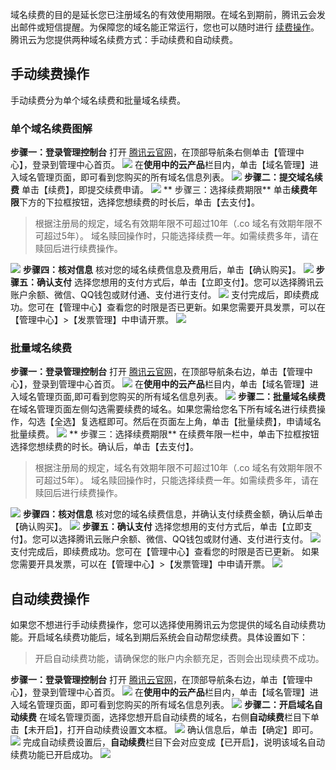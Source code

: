 域名续费的目的是延长您已注册域名的有效使用期限。在域名到期前，腾讯云会发出邮件或短信提醒。为保障您的域名能正常运行，您也可以随时进行 [续费操作](https://console.cloud.tencent.com/domain)。
腾讯云为您提供两种域名续费方式：手动续费和自动续费。

## 手动续费操作
手动续费分为单个域名续费和批量域名续费。
### 单个域名续费图解
**步骤一：登录管理控制台**
打开 [腾讯云官网](https://cloud.tencent.com/)，在顶部导航条右侧单击【管理中心】，登录到管理中心首页。
![](//mc.qcloudimg.com/static/img/93b74a8e306f5f05dfcaf89abeef523d/image.png)
在**使用中的云产品**栏目内，单击【域名管理】进入域名管理页面，即可看到您购买的所有域名信息列表。
![](//mc.qcloudimg.com/static/img/da4ba43894682972815e6deb5f040e50/image.png)
**步骤二：提交域名续费**
单击【续费】，即提交续费申请。
![](//mc.qcloudimg.com/static/img/7ec83382ff92f62c81b2204652830c29/image.png)
** 步骤三：选择续费期限**
单击**续费年限**下方的下拉框按钮，选择您想续费的时长后，单击【去支付】。
>根据注册局的规定，域名有效期年限不可超过10年（.co 域名有效期年限不可超过5年）。
>域名赎回操作时，只能选择续费一年。如需续费多年，请在赎回后进行续费操作。

![](//mc.qcloudimg.com/static/img/6b582270784dd6cf96fc5ff9e01a3557/image.png)
**步骤四：核对信息**
核对您的域名续费信息及费用后，单击【确认购买】。
![](//mc.qcloudimg.com/static/img/d1e276c3fcc2f09e9089db7c56f5e365/image.png)
 **步骤五：确认支付**
选择您想用的支付方式后，单击【立即支付】。您可以选择腾讯云账户余额、微信、QQ钱包或财付通、支付进行支付。
![](//mc.qcloudimg.com/static/img/be1df5d5126f5e6e39c8ac052cc547b5/image.png)
支付完成后，即续费成功。您可在【管理中心】查看您的时限是否已更新。如果您需要开具发票，可以在【管理中心】>【发票管理】中申请开票。
![](//mc.qcloudimg.com/static/img/d3b71da5e2855f6eab93e1197e7f62b2/image.png)


### 批量域名续费
**步骤一：登录管理控制台**
打开 [腾讯云官网](https://cloud.tencent.com/)，在顶部导航条右边，单击【管理中心】，登录到管理中心首页。
![](//mc.qcloudimg.com/static/img/93b74a8e306f5f05dfcaf89abeef523d/image.png)
在**使用中的云产品**栏目内，单击【域名管理】进入域名管理页面,即可看到您购买的所有域名信息列表。
![](//mc.qcloudimg.com/static/img/da4ba43894682972815e6deb5f040e50/image.png)
**步骤二：批量域名续费**
在域名管理页面左侧勾选需要续费的域名。如果您需给您名下所有域名进行续费操作，勾选【全选】复选框即可。然后在页面左上角，单击【批量续费】，申请域名批量续费。
![](//mc.qcloudimg.com/static/img/d8b3981e6a945ddecdfb55088ac724ec/image.png)
** 步骤三：选择续费期限**
在续费年限一栏中，单击下拉框按钮选择您想续费的时长。确认后，单击【去支付】。
>根据注册局的规定，域名有效期年限不可超过10年（.co 域名有效期年限不可超过5年）。
>域名赎回操作时，只能选择续费一年。如需续费多年，请在赎回后进行续费操作。

![](//mc.qcloudimg.com/static/img/3686b2eea06e848c898f5eba308b4d3e/image.png)
**步骤四：核对信息**
核对您的域名续费信息，并确认支付续费金额，确认后单击【确认购买】。
![](//mc.qcloudimg.com/static/img/6d5f6de12b75bc245d4f39041a4df00e/image.png)
 **步骤五：确认支付**
选择您想用的支付方式后，单击【立即支付】。您可以选择腾讯云账户余额、微信、QQ钱包或财付通、支付进行支付。
![](//mc.qcloudimg.com/static/img/05b9a0907ca013fdc7a6caae8c2201a1/image.png)
支付完成后，即续费成功。您可在【管理中心】查看您的时限是否已更新。
如果您需要开具发票，可以在【管理中心】>【发票管理】中申请开票。
![](//mc.qcloudimg.com/static/img/a6565b1893a49832cc452ea5b33fe523/image.png)

## 自动续费操作
如果您不想进行手动续费操作，您可以选择使用腾讯云为您提供的域名自动续费功能。开启域名续费功能后，域名到期后系统会自动帮您续费。具体设置如下：
>开启自动续费功能，请确保您的账户内余额充足，否则会出现续费不成功。

**步骤一：登录管理控制台**
打开 [腾讯云官网](https://cloud.tencent.com/)，在顶部导航条右边，单击【管理中心】，登录到管理中心首页。
![](//mc.qcloudimg.com/static/img/93b74a8e306f5f05dfcaf89abeef523d/image.png)
在**使用中的云产品**栏目内，单击【域名管理】进入域名管理页面，即可看到您购买的所有域名信息列表。
![](//mc.qcloudimg.com/static/img/da4ba43894682972815e6deb5f040e50/image.png)
**步骤二：开启域名自动续费**
在域名管理页面，选择您想开启自动续费的域名，右侧**自动续费**栏目下单击【未开启】，打开自动续费设置文本框。
![](//mc.qcloudimg.com/static/img/f5685c81a2e9869f1ebc3247647b40f4/image.png)
确认信息后，单击【确定】即可。
![](//mc.qcloudimg.com/static/img/0310b3a3fa9d5c8b5ac8cc362973f851/image.png)
完成自动续费设置后，**自动续费**栏目下会对应变成【已开启】，说明该域名自动续费功能已开启成功。
![](//mc.qcloudimg.com/static/img/ad40d44ec59f9aa84f912b97e994f1d0/image.png)


